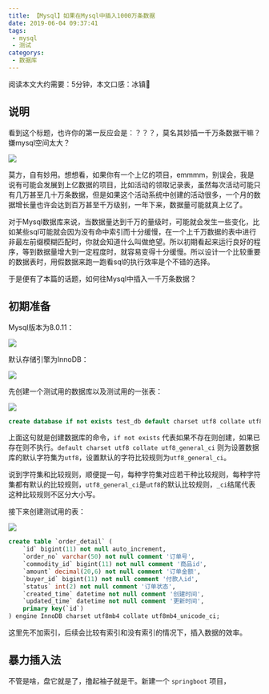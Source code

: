 ```yaml
---
title: 【Mysql】如果在Mysql中插入1000万条数据
date: 2019-06-04 09:37:41
tags:
 - mysql
 - 测试
categorys:
 - 数据库
---
```


阅读本文大约需要：5分钟，本文口感：冰镇🍉

## 说明

看到这个标题，也许你的第一反应会是：？？？，莫名其妙插一千万条数据干嘛？嫌mysql空间太大？

![](https://i.loli.net/2019/05/18/5cdf6539270f631562.jpg)

莫方，自有妙用。想想看，如果你有一个上亿的项目，emmmm，别误会，我是说有可能会发展到上亿数据的项目，比如活动的领取记录表，虽然每次活动可能只有几万甚至几十万条数据，但是如果这个活动系统中创建的活动很多，一个月的数据增长量也许会达到百万甚至千万级别，一年下来，数据量可能就真上亿了。

对于Mysql数据库来说，当数据量达到千万的量级时，可能就会发生一些变化，比如某些sql可能就会因为没有命中索引而十分缓慢，在一个上千万数据的表中进行非最左前缀模糊匹配时，你就会知道什么叫做绝望。所以初期看起来运行良好的程序，等到数据量增大到一定程度时，就容易变得十分缓慢。所以设计一个比较重要的数据表时，用假数据来跑一跑看sql的执行效率是个不错的选择。

于是便有了本篇的话题，如何往Mysql中插入一千万条数据？

## 初期准备

Mysql版本为8.0.11：

![](https://i.loli.net/2019/06/05/5cf71abecc5be80960.png)

默认存储引擎为InnoDB：

![](https://i.loli.net/2019/06/05/5cf71e71d75b790847.png)

先创建一个测试用的数据库以及测试用的一张表：

![](https://i.loli.net/2019/06/05/5cf71c9e7335f90543.png)

```sql
create database if not exists test_db default charset utf8 collate utf8_general_ci;
```

上面这句就是创建数据库的命令，`if not exists` 代表如果不存在则创建，如果已存在则不执行。`default charset utf8 collate utf8_general_ci` 则为设置数据库的默认字符集为`utf8`，设置默认的字符比较规则为`utf8_general_ci`。

说到字符集和比较规则，顺便提一句，每种字符集对应若干种比较规则，每种字符集都有默认的比较规则，`utf8_general_ci`是`utf8`的默认比较规则，`_ci`结尾代表这种比较规则不区分大小写。

接下来创建测试用的表：

![](https://i.loli.net/2019/06/10/5cfdb4f13ab8761814.png)

```sql
create table `order_detail` (
    `id` bigint(11) not null auto_increment,
    `order_no` varchar(50) not null comment '订单号',
    `commodity_id` bigint(11) not null comment '商品id',
    `amount` decimal(20,6) not null comment '订单金额',
    `buyer_id` bigint(11) not null comment '付款人id',
    `status` int(2) not null comment '订单状态',
    `created_time` datetime not null comment '创建时间',
    `updated_time` datetime not null comment '更新时间', 
    primary key(`id`)
) engine InnoDB charset utf8mb4 collate utf8mb4_unicode_ci;
```

这里先不加索引，后续会比较有索引和没有索引的情况下，插入数据的效率。

## 暴力插入法

不管是啥，盘它就是了，撸起袖子就是干。新建一个 `springboot` 项目，